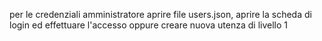 per le credenziali amministratore aprire file users.json, aprire la scheda di login ed effettuare l'accesso oppure creare nuova utenza di livello 1
